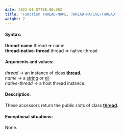 ```yaml
---
date: 2022-01-07T08:00:00Z
title: 'Function THREAD-NAME, THREAD-NATIVE-THREAD'
weight: 2
---
```


#### Syntax:

**thread-name** thread => name\
**thread-native-thread** thread => native-thread

#### Arguments and values:

*thread* -> an instance of class [**thread**](../class-thread).\
*name* -> a
[string](http://www.lispworks.com/documentation/HyperSpec/Body/26_glo_s.htm#string)
or
[nil](http://www.lispworks.com/documentation/HyperSpec/Body/a_nil.htm#nil)\
*native-thread* -> a host thread instance.

#### Description:

These accessors return the public slots of class [**thread**](../class-thread).

#### Exceptional situations:

None.

